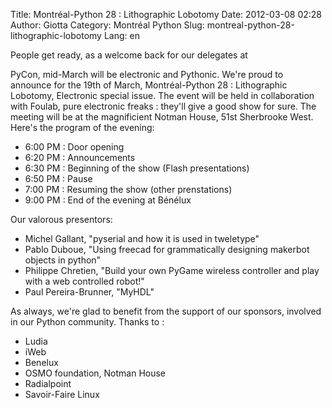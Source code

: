 Title: Montréal-Python 28 : Lithographic Lobotomy
Date: 2012-03-08 02:28
Author: Giotta
Category: Montréal Python
Slug: montreal-python-28-lithographic-lobotomy
Lang: en

<!--:en-->People get ready, as a welcome back for our delegates at
PyCon, mid-March will be electronic and Pythonic. We're proud to
announce for the 19th of March, Montréal-Python 28 : Lithographic
Lobotomy, Electronic special issue. The event will be held in
collaboration with Foulab, pure electronic freaks : they'll give a good
show for sure. The meeting will be at the magnificient Notman House,
51st Sherbrooke West. Here's the program of the evening:

-   6:00 PM : Door opening
-   6:20 PM : Announcements
-   6:30 PM : Beginning of the show (Flash presentations)
-   6:50 PM : Pause
-   7:00 PM : Resuming the show (other prenstations)
-   9:00 PM : End of the evening at Bénélux

Our valorous presentors:

-   Michel Gallant, "pyserial and how it is used in tweletype"
-   Pablo Duboue, "Using freecad for grammatically designing makerbot
    objects in python"
-   Philippe Chretien, "Build your own PyGame wireless controller and
    play with a web controlled robot!"
-   Paul Pereira-Brunner, "MyHDL"

As always, we're glad to benefit from the support of our sponsors,
involved in our Python community. Thanks to :

-   Ludia
-   iWeb
-   Benelux
-   OSMO foundation, Notman House
-   Radialpoint
-   Savoir-Faire Linux

